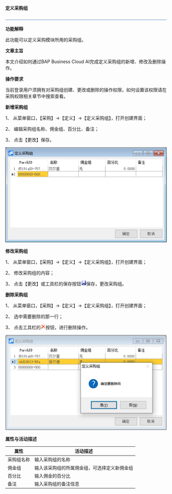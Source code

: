 **定义采购组**

![img](新建文件夹\横线.png)

**功能解释**

此功能可以定义采购模块所用的采购组。

**文章主旨**

本文介绍如何通过BAP Business Cloud AI完成定义采购组的新增、修改及删除操作。

**操作要求**

当前登录用户须拥有对采购组创建、更改或删除的操作权限，如何设置该权限请在采购权限相关章节中搜索查看。

**新增采购组**

1、 从菜单窗口，【采购】->【定义】->【定义采购组】，打开创建界面；

2、 编辑采购组名称、佣金组、百分比、备注；

3、 点击【更改】保存。

![img](图片\定义采购组1.jpg) 

**修改采购组**

1、 从菜单窗口，【采购】->【定义】->【定义采购组】，打开创建界面；

2、 修改采购组的内容；

3、 点击【更改】或工具栏的保存按钮![img](新建文件夹\定义采购组织3.png)保存，更改采购组。

**删除采购组**

1、 从菜单窗口，【采购】->【定义】->【定义采购组】，打开创建界面；

2、 选中需要删除的那一行；

3、 点击工具栏的![img](新建文件夹\定义采购组织4.png)按钮，进行删除操作。

![img](图片\定义采购组2.jpg) 

**属性与活动描述**

| **属性** | **活动描述**                           |
| -------------- | -------------------------------------------- |
| 采购组名称     | 输入采购组的名称                             |
| 佣金组         | 输入该采购组的所属佣金组，可选择定义新佣金组 |
| 百分比         | 输入佣金的百分比                             |
| 备注           | 输入采购组的备注信息                         |

 

 
